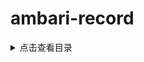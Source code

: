 # ambari-record

<details>
<summary>点击查看目录</summary>
<br>

1. :negative_squared_cross_mark: [Ambari编译](Post/Ambari编译.md)
1. :negative_squared_cross_mark: [Ambari离线安装](Post/Ambari离线安装.md)
1. :negative_squared_cross_mark: [Ambari注册引导和部署组件](Post/Ambari注册引导和部署组件.md)
1. :negative_squared_cross_mark: [Ambari部署HDFS组件](Post/Ambari部署HDFS组件.md)
1. :negative_squared_cross_mark: [Ambari部署Yarn+MapReduce组件](Post/Ambari部署Yarn+MapReduce组件.md)
1. :negative_squared_cross_mark: [Ambari部署Kafka组件](Post/Ambari部署Kafka组件.md)
1. :negative_squared_cross_mark: [Ambari部署Hive组件](Post/Ambari部署Hive组件.md)
1. :negative_squared_cross_mark: [Ambari部署Spark2组件](Post/Ambari部署Spark2组件.md)
1. :negative_squared_cross_mark: [Ambari不升级情况下升级Spark2.x](Post/Ambari不升级情况下升级Spark2.x.md)
1. :negative_squared_cross_mark: [Ambari错误集锦](Post/Ambari错误集锦.md)

</details>